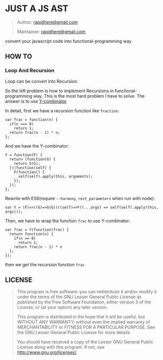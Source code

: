 JUST A JS AST
===

> Author: rapidhere@gmail.com
>
> Maintainer: rapidhere@gmail.com
>

convert your javascript code into functional-programming way


HOW TO
---

### Loop And Recursion

Loop can be convert into Recursion.

So the left problem is how to implement Recursions in functional-programming way. This is the most hard problem I have to solve. The answer is
to use [Y-combinator](https://en.wikipedia.org/wiki/Fixed-point_combinator)

In detail, first we have a recursion function like `fraction`:
```
var frac = function(n) {
  if(n === 0)
    return 1;
  return frac(n - 1) * n;
};
```

And we have the Y-combinator:
```
Y = function(F) {
  return (function(G) {
    return G(G);
  })(function(self) {
    F(function() {
      self(self).apply(this, arguments);
    });
  });
};
```
Rewrite with ES6(require `--harmony_rest_parameters` when run with node):
```
var Y = (F)=>((G)=>G(G))((self)=>F((...args) => self(self).apply(this, args)));
```

Then, we have to wrap the function `frac` to use Y-combinator:
```
var frac = Y(function(frac) {
  return function(n) {
    if(n == 0)
      return 1;
    return frac(n - 1) * n
  };
});
```

then we get the recursion function `frac`

LICENSE
---

> This program is free software: you can redistribute it and/or modify it under the terms of the GNU Lesser General Public License as published by the Free Software Foundation, either version 3 of the License, or (at your option) any later version.
>
> This program is distributed in the hope that it will be useful, but WITHOUT ANY WARRANTY; without even the implied warranty of MERCHANTABILITY or FITNESS FOR A PARTICULAR PURPOSE. See the GNU Lesser General Public License for more details.
>
> You should have received a copy of the Lesser GNU General Public License along with this program. If not, see http://www.gnu.org/licenses/.
